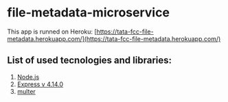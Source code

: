 # file-metadata-microservice
This app is runned on Heroku: [https://tata-fcc-file-metadata.herokuapp.com/](https://tata-fcc-file-metadata.herokuapp.com/)

## List of used tecnologies and libraries:
1. [Node.js](https://nodejs.org/)
1. [Express v 4.14.0](https://expressjs.com/)
1. [multer](https://www.npmjs.com/package/multer)